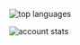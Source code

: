 <img 
  align="center" 
  src="https://github-readme-stats.vercel.app/api/top-langs/?username=SpanksMcYeet&layout=compact&theme=tokyonight&langs_count=8" 
  alt="top languages" />

<img 
  align="center" 
  src="https://github-readme-stats.vercel.app/api?username=SpanksMcYeet&show_icons=true&theme=tokyonight&count_private=true" 
  alt="account stats"
  />
